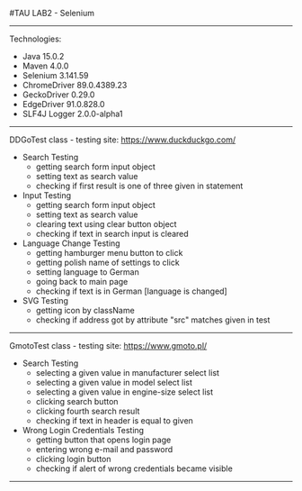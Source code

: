 #TAU LAB2 - Selenium

---

Technologies:
- Java 15.0.2
- Maven 4.0.0
- Selenium 3.141.59
- ChromeDriver 89.0.4389.23
- GeckoDriver 0.29.0
- EdgeDriver 91.0.828.0
- SLF4J Logger 2.0.0-alpha1

---
DDGoTest class - testing site: https://www.duckduckgo.com/

- Search Testing
  - getting search form input object
  - setting text as search value
  - checking if first result is one of three given in statement
- Input Testing
    - getting search form input object
    - setting text as search value
    - clearing text using clear button object
    - checking if text in search input is cleared
- Language Change Testing
  - getting hamburger menu button to click
  - getting polish name of settings to click
  - setting language to German
  - going back to main page
  - checking if text is in German [language is changed]
- SVG Testing
    - getting icon by className
    - checking if address got by attribute "src" matches given in test

---

GmotoTest class - testing site: https://www.gmoto.pl/

- Search Testing
  - selecting a given value in manufacturer select list
  - selecting a given value in model select list
  - selecting a given value in engine-size select list
  - clicking search button
  - clicking fourth search result
  - checking if text in header is equal to given
- Wrong Login Credentials Testing
  - getting button that opens login page
  - entering wrong e-mail and password
  - clicking login button
  - checking if alert of wrong credentials became visible
  
---







